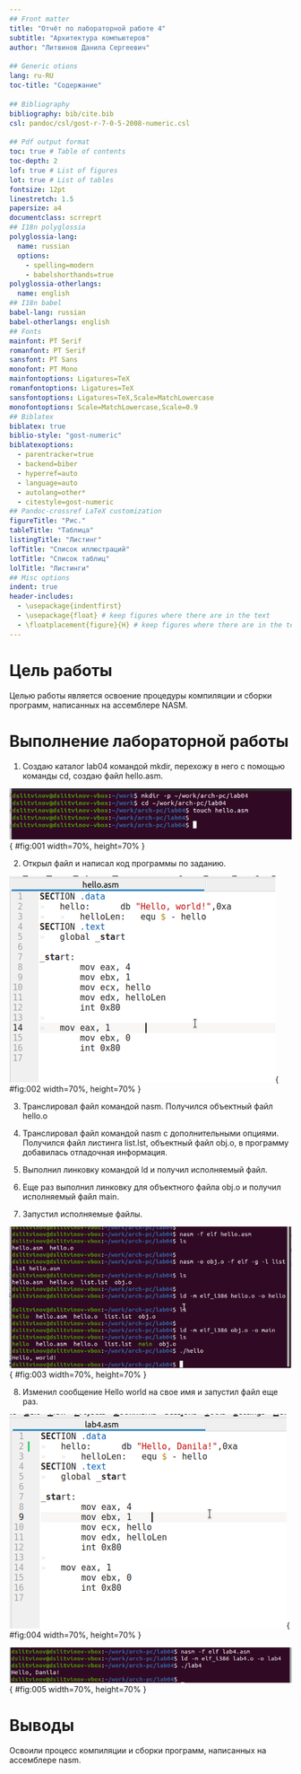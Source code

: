 ```yaml
---
## Front matter
title: "Отчёт по лабораторной работе 4"
subtitle: "Архитектура компьютеров"
author: "Литвинов Данила Сергеевич"

## Generic otions
lang: ru-RU
toc-title: "Содержание"

## Bibliography
bibliography: bib/cite.bib
csl: pandoc/csl/gost-r-7-0-5-2008-numeric.csl

## Pdf output format
toc: true # Table of contents
toc-depth: 2
lof: true # List of figures
lot: true # List of tables
fontsize: 12pt
linestretch: 1.5
papersize: a4
documentclass: scrreprt
## I18n polyglossia
polyglossia-lang:
  name: russian
  options:
	- spelling=modern
	- babelshorthands=true
polyglossia-otherlangs:
  name: english
## I18n babel
babel-lang: russian
babel-otherlangs: english
## Fonts
mainfont: PT Serif
romanfont: PT Serif
sansfont: PT Sans
monofont: PT Mono
mainfontoptions: Ligatures=TeX
romanfontoptions: Ligatures=TeX
sansfontoptions: Ligatures=TeX,Scale=MatchLowercase
monofontoptions: Scale=MatchLowercase,Scale=0.9
## Biblatex
biblatex: true
biblio-style: "gost-numeric"
biblatexoptions:
  - parentracker=true
  - backend=biber
  - hyperref=auto
  - language=auto
  - autolang=other*
  - citestyle=gost-numeric
## Pandoc-crossref LaTeX customization
figureTitle: "Рис."
tableTitle: "Таблица"
listingTitle: "Листинг"
lofTitle: "Список иллюстраций"
lotTitle: "Список таблиц"
lolTitle: "Листинги"
## Misc options
indent: true
header-includes:
  - \usepackage{indentfirst}
  - \usepackage{float} # keep figures where there are in the text
  - \floatplacement{figure}{H} # keep figures where there are in the text
---
```


# Цель работы

Целью работы является освоение процедуры компиляции и сборки программ, написанных на ассемблере NASM.

# Выполнение лабораторной работы

1. Создаю каталог lab04 командой mkdir, перехожу в него с помощью команды cd, создаю файл hello.asm.

![Создание каталога и файла](image/01.png){ #fig:001 width=70%, height=70% }

2. Открыл файл и написал код программы по заданию.

![Программа в файле hello.asm](image/02.png){ #fig:002 width=70%, height=70% }

3. Транслировал файл командой nasm. Получился объектный файл hello.o

4. Транслировал файл командой nasm с дополнительными опциями. 
Получился файл листинга list.lst, объектный файл obj.o, в программу добавилась отладочная информация.

5. Выполнил линковку командой ld и получил исполняемый файл.

6. Еще раз выполнил линковку для объектного файла obj.o и получил исполняемый файл main.

7. Запустил исполняемые файлы.

![Трансляция, линковка и запуск программы](image/03.png){ #fig:003 width=70%, height=70% }

8. Изменил сообщение Hello world на свое имя и запустил файл еще раз.

![Программа в файле lab4.asm](image/04.png){ #fig:004 width=70%, height=70% }

![Сборка и проверка программы lab4.asm](image/05.png){ #fig:005 width=70%, height=70% }

# Выводы

Освоили процесс компиляции и сборки программ, написанных на ассемблере nasm.